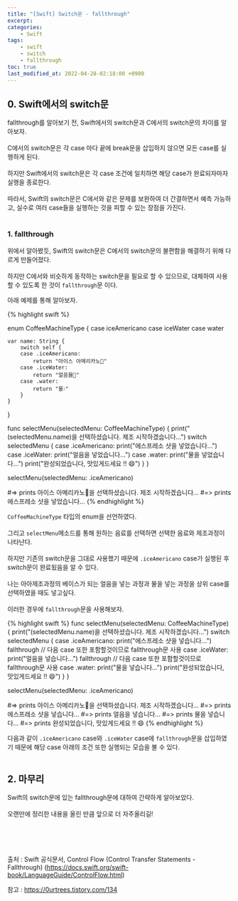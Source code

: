 ```yaml
---
title: "[Swift] Switch문 - fallthrough"
excerpt:
categories:
    - Swift
tags:
    - swift
    - switch
    - fallthrough
toc: true
last_modified_at: 2022-04-28-02:18:00 +0900
---
```

## 0. Swift에서의 switch문
fallthrough를 알아보기 전, Swift에서의 switch문과 C에서의 switch문의 차이를 알아보자.<br/>
<br/>
C에서의 switch문은 각 case 마다 끝에 break문을 삽입하지 않으면 모든 case를 실행하게 된다.<br/>
<br/>
하지만 Swift에서의 switch문은 각 case 조건에 일치하면 해당 case가 완료되자마자 실행을 종료한다.<br/>
<br/>
따라서, Swift의 switch문은 C에서와 같은 문제를 보완하여 더 간결하면서 예측 가능하고, 실수로 여러 case들을 실행하는 것을 피할 수 있는 장점을 가진다.<br/>
<br/>

### 1. fallthrough
위에서 알아봤듯, Swift의 switch문은 C에서의 switch문의 불편함을 해결하기 위해 다르게 만들어졌다.<br/>
<br/>
하지만 C에서와 비슷하게 동작하는 switch문을 필요로 할 수 있으므로, 대체하여 사용할 수 있도록 한 것이 `fallthrough`문 이다.<br/>

아래 예제를 통해 알아보자.

{% highlight swift %}

enum CoffeeMachineType {
    case iceAmericano
    case iceWater
    case water

    var name: String {
        switch self {
        case .iceAmericano:
            return "아이스 아메리카노🥤"
        case .iceWater:
            return "얼음물🧊"
        case .water:
            return "물💧"
        }
    }
}

func selectMenu(selectedMenu: CoffeeMachineType) {
    print("\(selectedMenu.name)을 선택하셨습니다. 제조 시작하겠습니다...")
    switch selectedMenu {
    case .iceAmericano:
        print("에스프레소 샷을 넣었습니다...")
    case .iceWater:
        print("얼음을 넣었습니다...")
    case .water:
        print("물을 넣었습니다...")
        print("완성되었습니다, 맛있게드세요 !! 😄")
    }
}

selectMenu(selectedMenu: .iceAmericano)

#=> prints 아이스 아메리카노🥤을 선택하셨습니다. 제조 시작하겠습니다...
#=> prints 에스프레소 샷을 넣었습니다...
{% endhighlight %}

`CoffeeMachineType` 타입의 enum을 선언하였다.<br/>
<br/>
그리고 `selectMenu`메소드를 통해 원하는 음료를 선택하면 선택한 음료와 제조과정이 나타난다.<br/>
<br/>
하지만 기존의 switch문을 그대로 사용했기 때문에 `.iceAmericano` case가 실행된 후 switch문이 완료됬음을 알 수 있다. <br/>
<br/>
나는 아아제조과정의 베이스가 되는 얼음을 넣는 과정과 물을 넣는 과정을 상위 case를 선택하였을 때도 넣고싶다.<br/>
<br/>
이러한 경우에 `fallthrough`문을 사용해보자.

{% highlight swift %}
func selectMenu(selectedMenu: CoffeeMachineType) {
    print("\(selectedMenu.name)을 선택하셨습니다. 제조 시작하겠습니다...")
    switch selectedMenu {
    case .iceAmericano:
        print("에스프레소 샷을 넣습니다...")
        fallthrough                   // 다음 case 또한 포함할것이므로 fallthrough문 사용
    case .iceWater:
        print("얼음을 넣습니다...")
        fallthrough                   // 다음 case 또한 포함할것이므로 fallthrough문 사용
    case .water:
        print("물을 넣습니다...")
        print("완성되었습니다, 맛있게드세요 !! 😄")
    }
}


selectMenu(selectedMenu: .iceAmericano)

#=> prints 아이스 아메리카노🥤을 선택하셨습니다. 제조 시작하겠습니다...
#=> prints 에스프레소 샷을 넣습니다...
#=> prints 얼음을 넣습니다...
#=> prints 물을 넣습니다...
#=> prints 완성되었습니다, 맛있게드세요 !! 😄
{% endhighlight %}

다음과 같이 `.iceAmericano` case와 `.iceWater` case에 `fallthrough`문을 삽입하였기 때문에 해당 case 아래의 조건 또한 실행되는 모습을 볼 수 있다.<br/>
<br/>


## 2. 마무리
Swift의 switch문에 있는 fallthrough문에 대하여 간략하게 알아보았다.<br/>
<br/>
오랜만에 정리한 내용을 올린 만큼 앞으로 더 자주올리길!


<br/><br/><br/><br/>
출처 : Swift 공식문서, Control Flow (Control Transfer Statements - Fallthrough)
(<https://docs.swift.org/swift-book/LanguageGuide/ControlFlow.html>)

참고 : <https://0urtrees.tistory.com/134>
